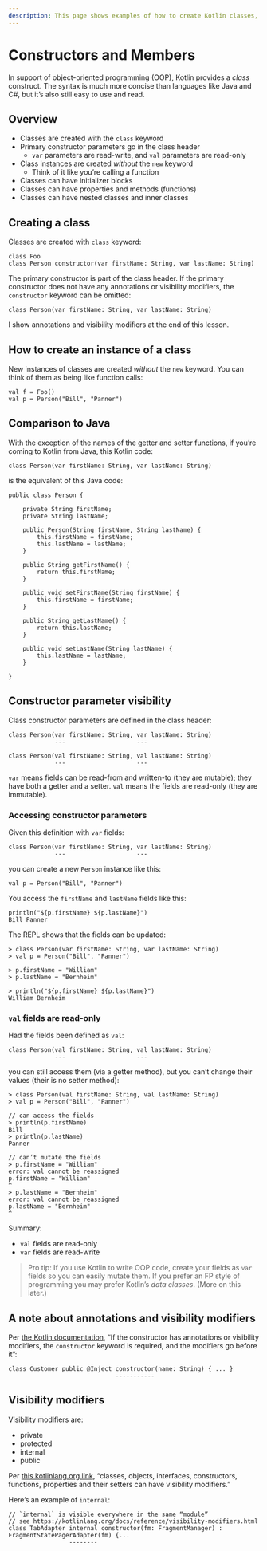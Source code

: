 ```yaml
---
description: This page shows examples of how to create Kotlin classes, including the basic Scala class constructor.
---
```


<!--
    TODO: discuss `private` constructor (and others)
    TODO: discuss class annotations (more complicated examples of syntax)
-->

<!--
TODO: `internal` keyword on constructor, such as this example:
class TabAdapter internal constructor(fm: FragmentManager) : FragmentStatePagerAdapter(fm) {...
// internal is visible everywhere in the same “module”
// see https://kotlinlang.org/docs/reference/visibility-modifiers.html
-->


# Constructors and Members

In support of object-oriented programming (OOP), Kotlin provides a *class* construct. The syntax is much more concise than languages like Java and C#, but it’s also still easy to use and read.



## Overview

- Classes are created with the `class` keyword
- Primary constructor parameters go in the class header
    - `var` parameters are read-write, and `val` parameters are read-only
- Class instances are created *without* the `new` keyword
    - Think of it like you’re calling a function
- Classes can have initializer blocks
- Classes can have properties and methods (functions)
- Classes can have nested classes and inner classes



## Creating a class

Classes are created with `class` keyword:

````
class Foo
class Person constructor(var firstName: String, var lastName: String)
````

The primary constructor is part of the class header. If the primary constructor does not have any annotations or visibility modifiers, the `constructor` keyword can be omitted:

````
class Person(var firstName: String, var lastName: String)
````

I show annotations and visibility modifiers at the end of this lesson.



## How to create an instance of a class

New instances of classes are created *without* the `new` keyword. You can think of them as being like function calls:

````
val f = Foo()
val p = Person("Bill", "Panner")
````



## Comparison to Java

With the exception of the names of the getter and setter functions, if you’re coming to Kotlin from Java, this Kotlin code:

````
class Person(var firstName: String, var lastName: String)
````

is the equivalent of this Java code:

````
public class Person {

    private String firstName;
    private String lastName;
    
    public Person(String firstName, String lastName) {
        this.firstName = firstName;
        this.lastName = lastName;
    }
    
    public String getFirstName() {
        return this.firstName;
    }
    
    public void setFirstName(String firstName) {
        this.firstName = firstName;
    }
    
    public String getLastName() {
        return this.lastName;
    }
    
    public void setLastName(String lastName) {
        this.lastName = lastName;
    }
    
}
````



## Constructor parameter visibility

Class constructor parameters are defined in the class header:

````
class Person(var firstName: String, var lastName: String)
             ---                    ---

class Person(val firstName: String, val lastName: String)
             ---                    ---
````

`var` means fields can be read-from and written-to (they are mutable); they have both a getter and a setter. `val` means the fields are read-only (they are immutable).


### Accessing constructor parameters

Given this definition with `var` fields:

````
class Person(var firstName: String, var lastName: String)
             ---                    ---
````

you can create a new `Person` instance like this:

````
val p = Person("Bill", "Panner")
````

You access the `firstName` and `lastName` fields like this:

````
println("${p.firstName} ${p.lastName}")
Bill Panner
````

The REPL shows that the fields can be updated:

````
> class Person(var firstName: String, var lastName: String)
> val p = Person("Bill", "Panner")

> p.firstName = "William"
> p.lastName = "Bernheim"

> println("${p.firstName} ${p.lastName}")
William Bernheim
````

### `val` fields are read-only

Had the fields been defined as `val`:

````
class Person(val firstName: String, val lastName: String)
             ---                    ---
````

you can still access them (via a getter method), but you can’t change their values (their is no setter method):

````
> class Person(val firstName: String, val lastName: String)
> val p = Person("Bill", "Panner")

// can access the fields
> println(p.firstName)
Bill
> println(p.lastName)
Panner

// can’t mutate the fields
> p.firstName = "William"
error: val cannot be reassigned
p.firstName = "William"
^
> p.lastName = "Bernheim"
error: val cannot be reassigned
p.lastName = "Bernheim"
^
````

Summary:

- `val` fields are read-only
- `var` fields are read-write

>Pro tip: If you use Kotlin to write OOP code, create your fields as `var` fields so you can easily mutate them. If you prefer an FP style of programming you may prefer Kotlin’s *data classes*. (More on this later.)



## A note about annotations and visibility modifiers

Per [the Kotlin documentation](https://kotlinlang.org/docs/reference/classes.html), “If the constructor has annotations or visibility modifiers, the `constructor` keyword is required, and the modifiers go before it”:

````
class Customer public @Inject constructor(name: String) { ... }
                              -----------
````


## Visibility modifiers

Visibility modifiers are:

- private
- protected 
- internal
- public

Per [this kotlinlang.org link](https://kotlinlang.org/docs/reference/visibility-modifiers.html#modules), “classes, objects, interfaces, constructors, functions, properties and their setters can have visibility modifiers.”

Here’s an example of `internal`:

````
// `internal` is visible everywhere in the same “module”
// see https://kotlinlang.org/docs/reference/visibility-modifiers.html
class TabAdapter internal constructor(fm: FragmentManager) : FragmentStatePagerAdapter(fm) {...
                 --------
````









